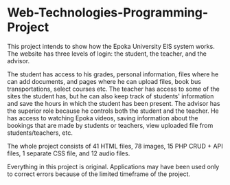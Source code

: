 # Web-Technologies-Programming-Project
This project intends to show how the Epoka University EIS system works.
The website has three levels of login: the student, the teacher, and the advisor.


The student has access to his grades, personal information, files where he can add documents, and pages where he can upload files, book bus transportations, select courses etc.
The teacher has access to some of the sites the student has, but he can also keep track of students' information and save the hours in which the student has been present.
The advisor has the superior role because he controls both the student and the teacher. He has access to watching Epoka videos, saving information about the bookings that are made by students or teachers, view uploaded file from students/teachers, etc.

The whole project consists of 41 HTML files, 78 images, 15 PHP CRUD + API files, 1 separate CSS file, and 12 audio files.

Everything in this project is original. Applications may have been used only to correct errors because of the limited timeframe of the project.
